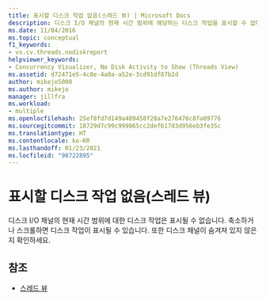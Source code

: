 ```yaml
---
title: 표시할 디스크 작업 없음(스레드 뷰) | Microsoft Docs
description: 디스크 I/O 채널의 현재 시간 범위에 해당하는 디스크 작업을 표시할 수 없다는 것을 알아봅니다. 축소하거나 스크롤하면 디스크 작업이 표시될 수 있습니다.
ms.date: 11/04/2016
ms.topic: conceptual
f1_keywords:
- vs.cv.threads.nodiskreport
helpviewer_keywords:
- Concurrency Visualizer, No Disk Activity to Show (Threads View)
ms.assetid: d72471e5-4c8e-4a0a-a52e-3cd91df87b2d
author: mikejo5000
ms.author: mikejo
manager: jillfra
ms.workload:
- multiple
ms.openlocfilehash: 25ef8fd7d149a489458f28a7e276476c8fa09776
ms.sourcegitcommit: 18729d7c99c999865cc2defb17d3d956eb3fe35c
ms.translationtype: HT
ms.contentlocale: ko-KR
ms.lasthandoff: 01/23/2021
ms.locfileid: "98722895"
---
```

# <a name="no-disk-activity-to-show-threads-view"></a>표시할 디스크 작업 없음(스레드 뷰)
디스크 I/O 채널의 현재 시간 범위에 대한 디스크 작업은 표시될 수 없습니다. 축소하거나 스크롤하면 디스크 작업이 표시될 수 있습니다. 또한 디스크 채널이 숨겨져 있지 않은지 확인하세요.

## <a name="see-also"></a>참조
- [스레드 뷰](../profiling/threads-view-parallel-performance.md)